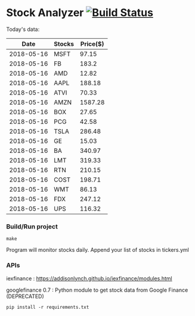# Stock Analyzer [![Build Status](https://travis-ci.org/ogoyal/StockAnalyzer.svg?branch=master)](https://travis-ci.org/ogoyal/StockAnalyzer)

Today's data:

| Date| Stocks| Price($) | 
| --- | --- | ---  | 
| 2018-05-16| MSFT| 97.15 | 
| 2018-05-16| FB| 183.2 | 
| 2018-05-16| AMD| 12.82 | 
| 2018-05-16| AAPL| 188.18 | 
| 2018-05-16| ATVI| 70.33 | 
| 2018-05-16| AMZN| 1587.28 | 
| 2018-05-16| BOX| 27.65 | 
| 2018-05-16| PCG| 42.58 | 
| 2018-05-16| TSLA| 286.48 | 
| 2018-05-16| GE| 15.03 | 
| 2018-05-16| BA| 340.97 | 
| 2018-05-16| LMT| 319.33 | 
| 2018-05-16| RTN| 210.15 | 
| 2018-05-16| COST| 198.71 | 
| 2018-05-16| WMT| 86.13 | 
| 2018-05-16| FDX| 247.12 | 
| 2018-05-16| UPS| 116.32 | 

### Build/Run project

```
make
```

Program will monitor stocks daily. Append your list of stocks in tickers.yml

### APIs
iexfinance : https://addisonlynch.github.io/iexfinance/modules.html

googlefinance 0.7 : Python module to get stock data from Google Finance (DEPRECATED)

```
pip install -r requirements.txt
```
